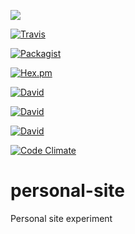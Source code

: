<a href="https://codeclimate.com/repos/564615571787d73170002244/feed"><img src="https://codeclimate.com/repos/564615571787d73170002244/badges/9042bef8e9a978558eaf/gpa.svg" /></a>

[![Travis](https://img.shields.io/travis/rust-lang/rust.svg)](https://github.com/CharlesAnthonyBrowne/personal-site)

[![Packagist](https://img.shields.io/packagist/l/doctrine/orm.svg)](https://github.com/CharlesAnthonyBrowne/personal-site)

[![Hex.pm](https://img.shields.io/hexpm/l/plug.svg)](https://github.com/CharlesAnthonyBrowne/personal-site)

[![David](https://img.shields.io/david/optional/elnounch/byebye.svg)](https://github.com/CharlesAnthonyBrowne/personal-site)

[![David](https://img.shields.io/david/strongloop/express.svg)](https://github.com/CharlesAnthonyBrowne/personal-site)

[![David](https://img.shields.io/david/dev/strongloop/express.svg)](https://github.com/CharlesAnthonyBrowne/personal-site)

[![Code Climate](https://img.shields.io/codeclimate/github/kabisaict/flow.svg)](https://github.com/CharlesAnthonyBrowne/personal-site)

# personal-site
Personal site experiment
